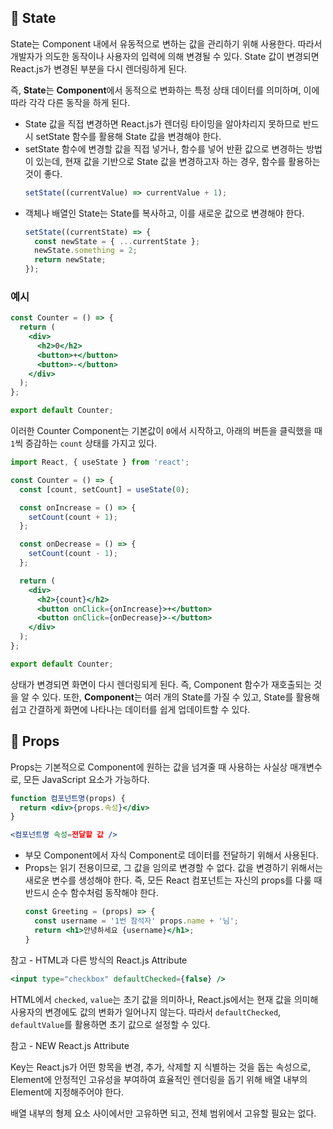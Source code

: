 ## 🌊 State

State는 Component 내에서 유동적으로 변하는 값을 관리하기 위해 사용한다. 따라서 개발자가 의도한 동작이나 사용자의 입력에 의해 변경될 수 있다. State 값이 변경되면 React.js가 변경된 부분을 다시 렌더링하게 된다.

즉, **State**는 **Component**에서 동적으로 변화하는 특정 상태 데이터를 의미하며, 이에 따라 각각 다른 동작을 하게 된다.

- State 값을 직접 변경하면 React.js가 렌더링 타이밍을 알아차리지 못하므로 반드시 setState 함수를 활용해 State 값을 변경해야 한다.
- setState 함수에 변경할 값을 직접 넣거나, 함수를 넣어 반환 값으로 변경하는 방법이 있는데, 현재 값을 기반으로 State 값을 변경하고자 하는 경우, 함수를 활용하는 것이 좋다.
  ```jsx
  setState((currentValue) => currentValue + 1);
  ```
- 객체나 배열인 State는 State를 복사하고, 이를 새로운 값으로 변경해야 한다.
  ```jsx
  setState((currentState) => {
    const newState = { ...currentState };
    newState.something = 2;
    return newState;
  });
  ```

### 예시

```jsx
const Counter = () => {
  return (
    <div>
      <h2>0</h2>
      <button>+</button>
      <button>-</button>
    </div>
  );
};

export default Counter;
```

이러한 Counter Component는 기본값이 `0`에서 시작하고, 아래의 버튼을 클릭했을 때 `1`씩 증감하는 `count` 상태를 가지고 있다.

```jsx
import React, { useState } from 'react';

const Counter = () => {
  const [count, setCount] = useState(0);

  const onIncrease = () => {
    setCount(count + 1);
  };

  const onDecrease = () => {
    setCount(count - 1);
  };

  return (
    <div>
      <h2>{count}</h2>
      <button onClick={onIncrease}>+</button>
      <button onClick={onDecrease}>-</button>
    </div>
  );
};

export default Counter;
```

상태가 변경되면 화면이 다시 렌더링되게 된다. 즉, Component 함수가 재호출되는 것을 알 수 있다. 또한, **Component**는 여러 개의 State를 가질 수 있고, State를 활용해 쉽고 간결하게 화면에 나타나는 데이터를 쉽게 업데이트할 수 있다.

## 🌊 Props

Props는 기본적으로 Component에 원하는 값을 넘겨줄 때 사용하는 사실상 매개변수로, 모든 JavaScript 요소가 가능하다.

```jsx
function 컴포넌트명(props) {
  return <div>{props.속성}</div>
}

<컴포넌트명 속성=전달할 값 />
```

- 부모 Component에서 자식 Component로 데이터를 전달하기 위해서 사용된다.
- Props는 읽기 전용이므로, 그 값을 임의로 변경할 수 없다.
  값을 변경하기 위해서는 새로운 변수를 생성해야 한다.
  즉, 모든 React 컴포넌트는 자신의 props를 다룰 때 반드시 순수 함수처럼 동작해야 한다.
  ```jsx
  const Greeting = (props) => {
  	const username = '1번 참석자' props.name + '님';
  	return <h1>안녕하세요 {username}</h1>;
  }
  ```

참고 - HTML과 다른 방식의 React.js Attribute

```jsx
<input type="checkbox" defaultChecked={false} />
```

HTML에서 `checked`, `value`는 초기 값을 의미하나, React.js에서는 현재 값을 의미해 사용자의 변경에도 값의 변화가 일어나지 않는다. 따라서 `defaultChecked`, `defaultValue`를 활용하면 초기 값으로 설정할 수 있다.

참고 - NEW React.js Attribute

Key는 React.js가 어떤 항목을 변경, 추가, 삭제할 지 식별하는 것을 돕는 속성으로, Element에 안정적인 고유성을 부여하여 효율적인 렌더링을 돕기 위해 배열 내부의 Element에 지정해주어야 한다.

배열 내부의 형제 요소 사이에서만 고유하면 되고, 전체 범위에서 고유할 필요는 없다.
